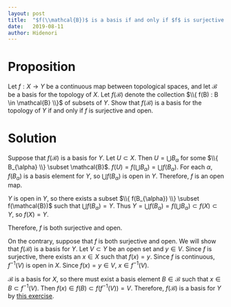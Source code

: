 ```yaml
---
layout: post
title:  "$f(\\mathcal{B})$ is a basis if and only if $f$ is surjective and open"
date:   2019-08-11
author: Hidenori
---
```


# Proposition

Let $f: X \rightarrow Y$ be a continuous map between topological spaces, and let $\mathcal{B}$ be a basis for the topology of $X$.
Let $f(\mathcal{B})$ denote the collection $\\{ f(B) : B \in \mathcal{B} \\}$ of subsets of $Y$.
Show that $f(\mathcal{B})$ is a basis for the topology of $Y$ if and only if $f$ is surjective and open.

# Solution
Suppose that $f(\mathcal{B})$ is a basis for $Y$.
Let $U \subset X$.
Then $U = \bigcup B_{\alpha}$ for some $\\{ B_{\alpha} \\} \subset \mathcal{B}$.
$f(U) = f(\bigcup B_{\alpha}) = \bigcup f(B_{\alpha})$.
For each $\alpha$, $f(B_{\alpha})$ is a basis element for $Y$, so $\bigcup f(B_{\alpha})$ is open in $Y$.
Therefore, $f$ is an open map.

$Y$ is open in $Y$, so there exists a subset $\\{ f(B_{\alpha}) \\} \subset f(\mathcal{B})$ such that $\bigcup f(B_{\alpha}) = Y$.
Thus $Y = \bigcup f(B_{\alpha}) = f(\bigcup B_{\alpha}) \subset f(X) \subset Y$, so $f(X) = Y$.

Therefore, $f$ is both surjective and open.

On the contrary, suppose that $f$ is both surjective and open.
We will show that $f(\mathcal{B})$ is a basis for $Y$.
Let $V \subset Y$ be an open set and $y \in V$.
Since $f$ is surjective, there exists an $x \in X$ such that $f(x) = y$.
Since $f$ is continuous, $f^{-1}(V)$ is open in $X$.
Since $f(x) = y \in V$, $x \in f^{-1}(V)$.

$\mathcal{B}$ is a basis for $X$, so there must exist a basis element $B \in \mathcal{B}$ such that $x \in B \subset f^{-1}(V)$.
Then $f(x) \in f(B) \subset f(f^{-1}(V)) = V$.
Therefore, $f(\mathcal{B})$ is a basis for $Y$ by [this exercise](hello).
